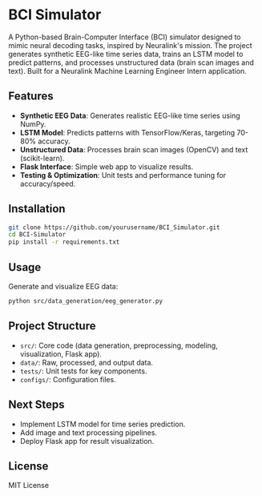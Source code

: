 # BCI Simulator

A Python-based Brain-Computer Interface (BCI) simulator designed to mimic neural decoding tasks, inspired by Neuralink's mission. The project generates synthetic EEG-like time series data, trains an LSTM model to predict patterns, and processes unstructured data (brain scan images and text). Built for a Neuralink Machine Learning Engineer Intern application.

## Features
- **Synthetic EEG Data**: Generates realistic EEG-like time series using NumPy.
- **LSTM Model**: Predicts patterns with TensorFlow/Keras, targeting 70-80% accuracy.
- **Unstructured Data**: Processes brain scan images (OpenCV) and text (scikit-learn).
- **Flask Interface**: Simple web app to visualize results.
- **Testing & Optimization**: Unit tests and performance tuning for accuracy/speed.

## Installation
```bash
git clone https://github.com/yourusername/BCI_Simulator.git
cd BCI-Simulator
pip install -r requirements.txt
```

## Usage
Generate and visualize EEG data:
```bash
python src/data_generation/eeg_generator.py
```

## Project Structure
- `src/`: Core code (data generation, preprocessing, modeling, visualization, Flask app).
- `data/`: Raw, processed, and output data.
- `tests/`: Unit tests for key components.
- `configs/`: Configuration files.

## Next Steps
- Implement LSTM model for time series prediction.
- Add image and text processing pipelines.
- Deploy Flask app for result visualization.

## License
MIT License